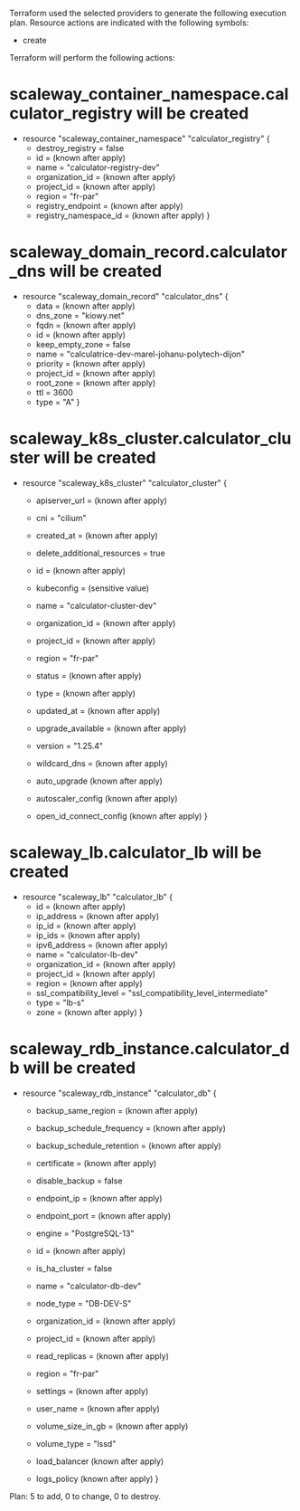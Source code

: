Terraform used the selected providers to generate the following execution plan. Resource actions are indicated with the following symbols:
  + create

Terraform will perform the following actions:

  # scaleway_container_namespace.calculator_registry will be created
  + resource "scaleway_container_namespace" "calculator_registry" {
      + destroy_registry      = false
      + id                    = (known after apply)
      + name                  = "calculator-registry-dev"
      + organization_id       = (known after apply)
      + project_id            = (known after apply)
      + region                = "fr-par"
      + registry_endpoint     = (known after apply)
      + registry_namespace_id = (known after apply)
    }

  # scaleway_domain_record.calculator_dns will be created
  + resource "scaleway_domain_record" "calculator_dns" {
      + data            = (known after apply)
      + dns_zone        = "kiowy.net"
      + fqdn            = (known after apply)
      + id              = (known after apply)
      + keep_empty_zone = false
      + name            = "calculatrice-dev-marel-johanu-polytech-dijon"
      + priority        = (known after apply)
      + project_id      = (known after apply)
      + root_zone       = (known after apply)
      + ttl             = 3600
      + type            = "A"
    }

  # scaleway_k8s_cluster.calculator_cluster will be created
  + resource "scaleway_k8s_cluster" "calculator_cluster" {
      + apiserver_url               = (known after apply)
      + cni                         = "cilium"
      + created_at                  = (known after apply)
      + delete_additional_resources = true
      + id                          = (known after apply)
      + kubeconfig                  = (sensitive value)
      + name                        = "calculator-cluster-dev"
      + organization_id             = (known after apply)
      + project_id                  = (known after apply)
      + region                      = "fr-par"
      + status                      = (known after apply)
      + type                        = (known after apply)
      + updated_at                  = (known after apply)
      + upgrade_available           = (known after apply)
      + version                     = "1.25.4"
      + wildcard_dns                = (known after apply)

      + auto_upgrade (known after apply)

      + autoscaler_config (known after apply)

      + open_id_connect_config (known after apply)
    }

  # scaleway_lb.calculator_lb will be created
  + resource "scaleway_lb" "calculator_lb" {
      + id                      = (known after apply)
      + ip_address              = (known after apply)
      + ip_id                   = (known after apply)
      + ip_ids                  = (known after apply)
      + ipv6_address            = (known after apply)
      + name                    = "calculator-lb-dev"
      + organization_id         = (known after apply)
      + project_id              = (known after apply)
      + region                  = (known after apply)
      + ssl_compatibility_level = "ssl_compatibility_level_intermediate"
      + type                    = "lb-s"
      + zone                    = (known after apply)
    }

  # scaleway_rdb_instance.calculator_db will be created
  + resource "scaleway_rdb_instance" "calculator_db" {
      + backup_same_region        = (known after apply)
      + backup_schedule_frequency = (known after apply)
      + backup_schedule_retention = (known after apply)
      + certificate               = (known after apply)
      + disable_backup            = false
      + endpoint_ip               = (known after apply)
      + endpoint_port             = (known after apply)
      + engine                    = "PostgreSQL-13"
      + id                        = (known after apply)
      + is_ha_cluster             = false
      + name                      = "calculator-db-dev"
      + node_type                 = "DB-DEV-S"
      + organization_id           = (known after apply)
      + project_id                = (known after apply)
      + read_replicas             = (known after apply)
      + region                    = "fr-par"
      + settings                  = (known after apply)
      + user_name                 = (known after apply)
      + volume_size_in_gb         = (known after apply)
      + volume_type               = "lssd"

      + load_balancer (known after apply)

      + logs_policy (known after apply)
    }

Plan: 5 to add, 0 to change, 0 to destroy.